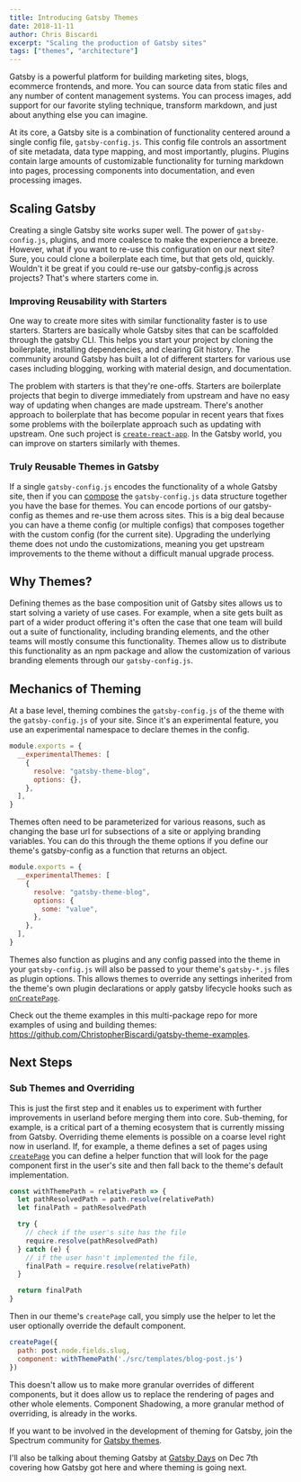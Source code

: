 ```yaml
---
title: Introducing Gatsby Themes
date: 2018-11-11
author: Chris Biscardi
excerpt: "Scaling the production of Gatsby sites"
tags: ["themes", "architecture"]
---
```


Gatsby is a powerful platform for building marketing sites, blogs,
ecommerce frontends, and more. You can source data from static files
and any number of content management systems. You can process images,
add support for our favorite styling technique, transform markdown,
and just about anything else you can imagine.

At its core, a Gatsby site is a combination of functionality centered
around a single config file, `gatsby-config.js`. This config file
controls an assortment of site metadata, data type mapping, and most
importantly, plugins. Plugins contain large amounts of customizable
functionality for turning markdown into pages, processing components
into documentation, and even processing images.

## Scaling Gatsby

Creating a single Gatsby site works super well. The power of
`gatsby-config.js`, plugins, and more coalesce to make the experience a
breeze. However, what if you want to re-use this configuration on our
next site? Sure, you could clone a boilerplate each time, but that gets
old, quickly. Wouldn't it be great if you could re-use our
gatsby-config.js across projects? That's where starters come in.

### Improving Reusability with Starters

One way to create more sites with similar functionality faster is to
use starters. Starters are basically whole Gatsby sites that can be
scaffolded through the gatsby CLI. This helps you start your project
by cloning the boilerplate, installing dependencies, and clearing Git
history. The community around Gatsby has built a lot of different
starters for various use cases including blogging, working with
material design, and documentation.

The problem with starters is that they're one-offs. Starters are
boilerplate projects that begin to diverge immediately from upstream
and have no easy way of updating when changes are made
upstream. There's another approach to boilerplate that has become
popular in recent years that fixes some problems with the boilerplate
approach such as updating with upstream. One such project is
[`create-react-app`](https://facebook.github.io/create-react-app/). In
the Gatsby world, you can improve on starters similarly with themes.

### Truly Reusable Themes in Gatsby

If a single `gatsby-config.js` encodes the functionality of a whole Gatsby
site, then if you can
[compose](https://medium.com/javascript-scene/master-the-javascript-interview-what-is-function-composition-20dfb109a1a0)
the `gatsby-config.js` data structure together you have the base for
themes. You can encode portions of our gatsby-config as themes and
re-use them across sites. This is a big deal because you can have a
theme config (or multiple configs) that composes together with the
custom config (for the current site). Upgrading the underlying theme
does not undo the customizations, meaning you get upstream
improvements to the theme without a difficult manual upgrade process.

## Why Themes?

Defining themes as the base composition unit of Gatsby sites allows us to start
solving a variety of use cases. For example, when a site gets built as
part of a wider product offering it's often the case that one team
will build out a suite of functionality, including branding elements,
and the other teams will mostly consume this functionality. Themes
allow us to distribute this functionality as an npm package and allow
the customization of various branding elements through our
`gatsby-config.js`.

## Mechanics of Theming

At a base level, theming combines the `gatsby-config.js` of the
theme with the `gatsby-config.js` of your site. Since it's an experimental
feature, you use an experimental namespace to declare themes in
the config.

```js
module.exports = {
  __experimentalThemes: [
    {
      resolve: "gatsby-theme-blog",
      options: {},
    },
  ],
}
```

Themes often need to be parameterized for various reasons, such as
changing the base url for subsections of a site or applying branding
variables. You can do this through the theme options if you define our
theme's gatsby-config as a function that returns an object.

```js
module.exports = {
  __experimentalThemes: [
    {
      resolve: "gatsby-theme-blog",
      options: {
        some: "value",
      },
    },
  ],
}
```

Themes also function as plugins and any config passed into the theme
in your `gatsby-config.js` will also be passed to your theme's `gatsby-*.js`
files as plugin options. This allows themes to override any settings
inherited from the theme's own plugin declarations or apply gatsby
lifecycle hooks such as [`onCreatePage`](/docs/node-apis/#onCreatePage).

Check out the theme examples in this multi-package repo for more
examples of using and building themes: https://github.com/ChristopherBiscardi/gatsby-theme-examples.

## Next Steps

### Sub Themes and Overriding

This is just the first step and it enables us to experiment with
further improvements in userland before merging them into
core. Sub-theming, for example, is a critical part of a theming
ecosystem that is currently missing from Gatsby. Overriding theme
elements is possible on a coarse level right now in userland. If, for
example, a theme defines a set of pages using
[`createPage`](/docs/actions/#createPage) you can define a helper
function that will look for the page component first in the user's
site and then fall back to the theme's default implementation.

```js
const withThemePath = relativePath => {
  let pathResolvedPath = path.resolve(relativePath)
  let finalPath = pathResolvedPath

  try {
    // check if the user's site has the file
    require.resolve(pathResolvedPath)
  } catch (e) {
    // if the user hasn't implemented the file,
    finalPath = require.resolve(relativePath)
  }

  return finalPath
}
```

Then in our theme's `createPage` call, you simply use the helper to let
the user optionally override the default component.

```title:gatsby-node.js
createPage({
  path: post.node.fields.slug,
  component: withThemePath('./src/templates/blog-post.js')
})
```

This doesn't allow us to make more granular overrides of different
components, but it does allow us to replace the rendering of pages and
other whole elements. Component Shadowing, a more granular method of
overriding, is already in the works.

If you want to be involved in the development of theming for Gatsby,
join the Spectrum community for [Gatsby
themes](https://spectrum.chat/gatsby-themes/general?thread=1e02db45-9f2e-4c0a-b42e-a4d4e4d519a8).

I'll also be talking about theming Gatsby at [Gatsby
Days](https://www.eventbrite.com/e/gatsby-days-tickets-51837151315) on
Dec 7th covering how Gatsby got here and where theming is going next.
